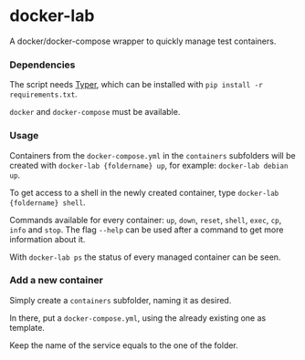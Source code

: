 # docker-lab

A docker/docker-compose wrapper to quickly manage test containers.


### Dependencies

The script needs [Typer](https://github.com/tiangolo/typer), which can be
installed with `pip install -r requirements.txt`.

`docker` and `docker-compose` must be available.

### Usage

Containers from the `docker-compose.yml` in the `containers` subfolders will be created
with `docker-lab {foldername} up`, for example: `docker-lab debian up`.

To get access to a shell in the newly created container, type `docker-lab
{foldername} shell`.

Commands available for every container: `up`, `down`, `reset`, `shell`, `exec`, `cp`,
`info` and `stop`. The flag `--help` can be used after a command to get more
information about it.

With `docker-lab ps` the status of every managed container can be seen.


### Add a new container

Simply create a `containers` subfolder, naming it as desired.

In there, put a `docker-compose.yml`, using the already existing one as template.

Keep the name of the service equals to the one of the folder.
